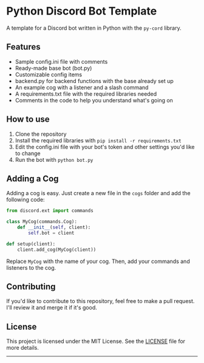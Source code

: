 # Python Discord Bot Template

A template for a Discord bot written in Python with the `py-cord` library.

## Features

- Sample config.ini file with comments
- Ready-made base bot (bot.py)
- Customizable config items 
- backend.py for backend functions with the base already set up
- An example cog with a listener and a slash command
- A requirements.txt file with the required libraries needed
- Comments in the code to help you understand what's going on

## How to use

1. Clone the repository
2. Install the required libraries with `pip install -r requirements.txt`
3. Edit the config.ini file with your bot's token and other settings you'd like to change
4. Run the bot with `python bot.py`

## Adding a Cog

Adding a cog is easy. Just create a new file in the `cogs` folder and add the following code:

```py
from discord.ext import commands

class MyCog(commands.Cog):
    def __init__(self, client):
        self.bot = client

def setup(client):
    client.add_cog(MyCog(client))
```

Replace `MyCog` with the name of your cog. Then, add your commands and listeners to the cog.

## Contributing

If you'd like to contribute to this repository, feel free to make a pull request. I'll review it and merge it if it's good.

## License

This project is licensed under the MIT License. See the [LICENSE](LICENSE) file for more details.

---